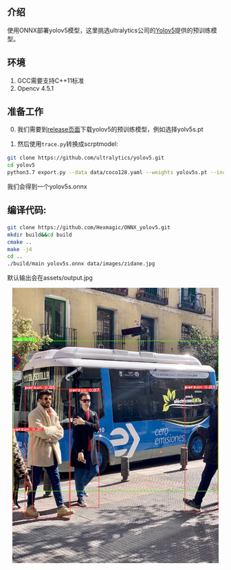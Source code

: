 ## 介绍

使用ONNX部署yolov5模型，这里挑选ultralytics公司的[Yolov5](https://github.com/ultralytics/yolov5.git)提供的预训练模型。


## 环境
1. GCC需要支持C++11标准
2. Opencv 4.5.1

## 准备工作

0. 我们需要到[release页面](https://github.com/ultralytics/yolov5/releases)下载yolov5的预训练模型，例如选择yolv5s.pt

1. 然后使用`trace.py`转换成scrptmodel:

```bash
git clone https://github.com/ultralytics/yolov5.git
cd yolov5
python3.7 export.py --data data/coco128.yaml --weights yolov5s.pt --include onnx
```

我们会得到一个yolov5s.onnx


## 编译代码:
```bash
git clone https://github.com/Hexmagic/ONNX_yolov5.git
mkdir build&&cd build
cmake ..
make -j4
cd ..
./build/main yolov5s.onnx data/images/zidane.jpg
```


默认输出会在assets/output.jpg
<center>
<img src="assets/output.jpg">
</center>

